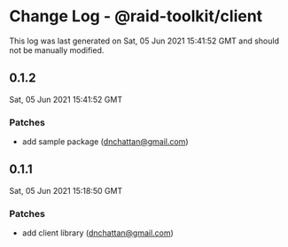 # Change Log - @raid-toolkit/client

This log was last generated on Sat, 05 Jun 2021 15:41:52 GMT and should not be manually modified.

<!-- Start content -->

## 0.1.2

Sat, 05 Jun 2021 15:41:52 GMT

### Patches

- add sample package (dnchattan@gmail.com)

## 0.1.1

Sat, 05 Jun 2021 15:18:50 GMT

### Patches

- add client library (dnchattan@gmail.com)
